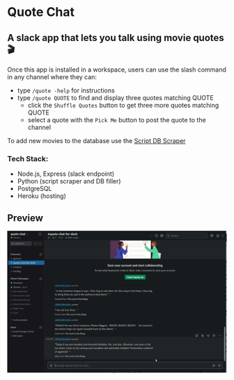 # Quote Chat

## A slack app that lets you talk using movie quotes 🎬

Once this app is installed in a workspace, users can use the slash command in any channel where they can:
 - type `/quote -help` for instructions
 - type `/quote QUOTE` to find and display three quotes matching QUOTE
   - click the `Shuffle Quotes` button to get three more quotes matching QUOTE
   - select a quote with the `Pick Me` button to post the quote to the channel

To add new movies to the database use the [Script DB Scraper](https://github.com/alumni-lab/script-db)

### Tech Stack:
- Node.js, Express (slack endpoint)
- Python (script scraper and DB filler)
- PostgreSQL
- Heroku (hosting)
## Preview

![](/images/quoteChat.gif)